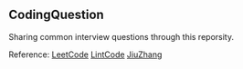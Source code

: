 ## CodingQuestion
Sharing common interview questions through this reporsity.

Reference:
[LeetCode](https://leetcode.com/)
[LintCode](http://www.lintcode.com/)
[JiuZhang](http://www.jiuzhang.com/)
